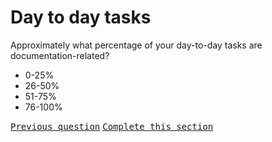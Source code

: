# Day to day tasks

Approximately what percentage of your day-to-day tasks are documentation-related?

- 0-25%
- 26-50%
- 51-75%
- 76-100%

<kbd>[Previous question](./A_7_official_duties_contractor.md)</kbd> 
<kbd>[Complete this section](/0_intro_basis_main/0_4_main_form.md)</kbd>